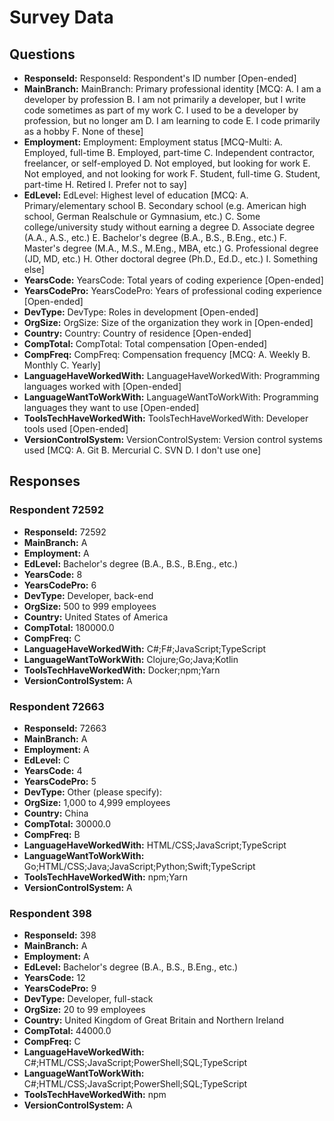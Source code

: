 # Survey Data

## Questions

- **ResponseId:** ResponseId: Respondent's ID number [Open-ended]
- **MainBranch:** MainBranch: Primary professional identity [MCQ: A. I am a developer by profession B. I am not primarily a developer, but I write code sometimes as part of my work C. I used to be a developer by profession, but no longer am D. I am learning to code E. I code primarily as a hobby F. None of these]
- **Employment:** Employment: Employment status [MCQ-Multi: A. Employed, full-time B. Employed, part-time C. Independent contractor, freelancer, or self-employed D. Not employed, but looking for work E. Not employed, and not looking for work F. Student, full-time G. Student, part-time H. Retired I. Prefer not to say]
- **EdLevel:** EdLevel: Highest level of education [MCQ: A. Primary/elementary school B. Secondary school (e.g. American high school, German Realschule or Gymnasium, etc.) C. Some college/university study without earning a degree D. Associate degree (A.A., A.S., etc.) E. Bachelor's degree (B.A., B.S., B.Eng., etc.) F. Master's degree (M.A., M.S., M.Eng., MBA, etc.) G. Professional degree (JD, MD, etc.) H. Other doctoral degree (Ph.D., Ed.D., etc.) I. Something else]
- **YearsCode:** YearsCode: Total years of coding experience [Open-ended]
- **YearsCodePro:** YearsCodePro: Years of professional coding experience [Open-ended]
- **DevType:** DevType: Roles in development [Open-ended]
- **OrgSize:** OrgSize: Size of the organization they work in [Open-ended]
- **Country:** Country: Country of residence [Open-ended]
- **CompTotal:** CompTotal: Total compensation [Open-ended]
- **CompFreq:** CompFreq: Compensation frequency [MCQ: A. Weekly B. Monthly C. Yearly]
- **LanguageHaveWorkedWith:** LanguageHaveWorkedWith: Programming languages worked with [Open-ended]
- **LanguageWantToWorkWith:** LanguageWantToWorkWith: Programming languages they want to use [Open-ended]
- **ToolsTechHaveWorkedWith:** ToolsTechHaveWorkedWith: Developer tools used [Open-ended]
- **VersionControlSystem:** VersionControlSystem: Version control systems used [MCQ: A. Git B. Mercurial C. SVN D. I don't use one]

## Responses

### Respondent 72592

- **ResponseId:** 72592
- **MainBranch:** A
- **Employment:** A
- **EdLevel:** Bachelor's degree (B.A., B.S., B.Eng., etc.)
- **YearsCode:** 8
- **YearsCodePro:** 6
- **DevType:** Developer, back-end
- **OrgSize:** 500 to 999 employees
- **Country:** United States of America
- **CompTotal:** 180000.0
- **CompFreq:** C
- **LanguageHaveWorkedWith:** C#;F#;JavaScript;TypeScript
- **LanguageWantToWorkWith:** Clojure;Go;Java;Kotlin
- **ToolsTechHaveWorkedWith:** Docker;npm;Yarn
- **VersionControlSystem:** A

### Respondent 72663

- **ResponseId:** 72663
- **MainBranch:** A
- **Employment:** A
- **EdLevel:** C
- **YearsCode:** 4
- **YearsCodePro:** 5
- **DevType:** Other (please specify):
- **OrgSize:** 1,000 to 4,999 employees
- **Country:** China
- **CompTotal:** 30000.0
- **CompFreq:** B
- **LanguageHaveWorkedWith:** HTML/CSS;JavaScript;TypeScript
- **LanguageWantToWorkWith:** Go;HTML/CSS;Java;JavaScript;Python;Swift;TypeScript
- **ToolsTechHaveWorkedWith:** npm;Yarn
- **VersionControlSystem:** A

### Respondent 398

- **ResponseId:** 398
- **MainBranch:** A
- **Employment:** A
- **EdLevel:** Bachelor's degree (B.A., B.S., B.Eng., etc.)
- **YearsCode:** 12
- **YearsCodePro:** 9
- **DevType:** Developer, full-stack
- **OrgSize:** 20 to 99 employees
- **Country:** United Kingdom of Great Britain and Northern Ireland
- **CompTotal:** 44000.0
- **CompFreq:** C
- **LanguageHaveWorkedWith:** C#;HTML/CSS;JavaScript;PowerShell;SQL;TypeScript
- **LanguageWantToWorkWith:** C#;HTML/CSS;JavaScript;PowerShell;SQL;TypeScript
- **ToolsTechHaveWorkedWith:** npm
- **VersionControlSystem:** A

